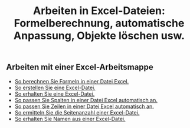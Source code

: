 ﻿---
title: "Arbeiten in Excel-Dateien: Formelberechnung, automatische Anpassung, Objekte löschen usw."
second_title: Aspose.Cells Cloud Documen
linktitle: Excel Gemeinsame Bedienung
type: docs
url: /de/workbook/
aliases: [/working-with-workbook/]
keywords: Working with workbook on an Excel file
description: Aspose.Cells Cloud REST API unterstützt die Arbeit mit Arbeitsmappen in einer Excel-Datei. SDK unterstützt verschiedene Entwicklungssprachen. Dazu gehören Android, C#, Go, Java, NodeJS, Perl, PHP, Python, Ruby und Swift.
weight: 20
kwords: Excel, Office Cloud, REST API, Tabellenkalkulation, PDF, CSV, Json, Markdown, Arbeitsmappe
---
## Arbeiten mit einer Excel-Arbeitsmappe

- [So berechnen Sie Formeln in einer Datei Excel.](/cells/de/workbook/calculate-all-formulas/)
- [So erstellen Sie eine Excel-Datei.](/cells/de/workbook/create/)
- [So erhalten Sie eine Excel-Datei.](/cells/de/workbook/get/)
- [So passen Sie Spalten in einer Datei Excel automatisch an.](/cells/de/autofit-columns-on-an-excel-file/)
- [So passen Sie Zeilen in einer Datei Excel automatisch an.](/cells/de/autofit-rows-on-an-excel-file/)
- [So ermitteln Sie die Seitenanzahl einer Excel-Datei.](/cells/de/wget-page-count-from-an-excel-file/)
- [So erhalten Sie Namen aus einer Excel-Datei.](/cells/de/get-names-from-an-excel-file/)
